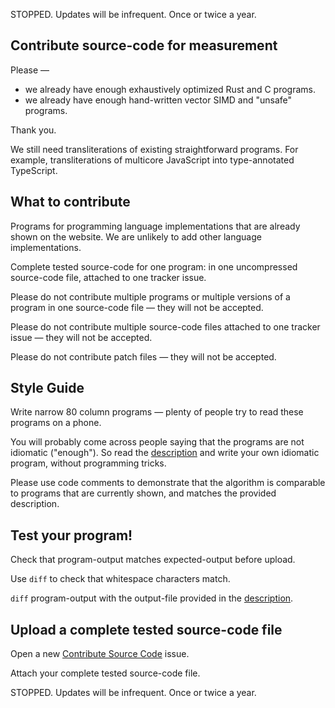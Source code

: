 STOPPED. Updates will be infrequent. Once or twice a year.


Contribute source-code for measurement
--------------------------------------

Please —

* we already have enough exhaustively optimized Rust and C programs.
* we already have enough hand-written vector SIMD and "unsafe" programs. 

Thank you.

We still need transliterations of existing straightforward programs. For example, transliterations of multicore JavaScript into type-annotated TypeScript. 

What to contribute
------------------

Programs for programming language implementations that are already shown on the website. We are unlikely to add other language implementations.

Complete tested source-code for one program: in one uncompressed source-code file, attached to one tracker issue.

Please do not contribute multiple programs or multiple versions of a program in one source-code file — they will not be accepted.

Please do not contribute multiple source-code files attached to one tracker issue — they will not be accepted.

Please do not contribute patch files — they will not be accepted.


Style Guide
-----------

Write narrow 80 column programs — plenty of people try to read these programs on a phone. 

You will probably come across people saying that the programs are not idiomatic ("enough"). So read the [description](https://benchmarksgame-team.pages.debian.net/benchmarksgame/description/summary.html) and write your own idiomatic program, without programming tricks. 

Please use code comments to demonstrate that the algorithm is comparable to programs that are currently shown, and matches the provided description.


Test your program!
------------------
Check that program-output matches expected-output before upload.

Use `diff` to check that whitespace characters match.

`diff` program-output with the output-file provided in the [description](https://benchmarksgame-team.pages.debian.net/benchmarksgame/description/summary.html).


Upload a complete tested source-code file
-----------------------------------------

Open a new [Contribute Source Code](https://salsa.debian.org/benchmarksgame-team/benchmarksgame/issues/new?issuable_template=Contribute%20Source%20Code) issue.

Attach your complete tested source-code file.


STOPPED. Updates will be infrequent. Once or twice a year.
